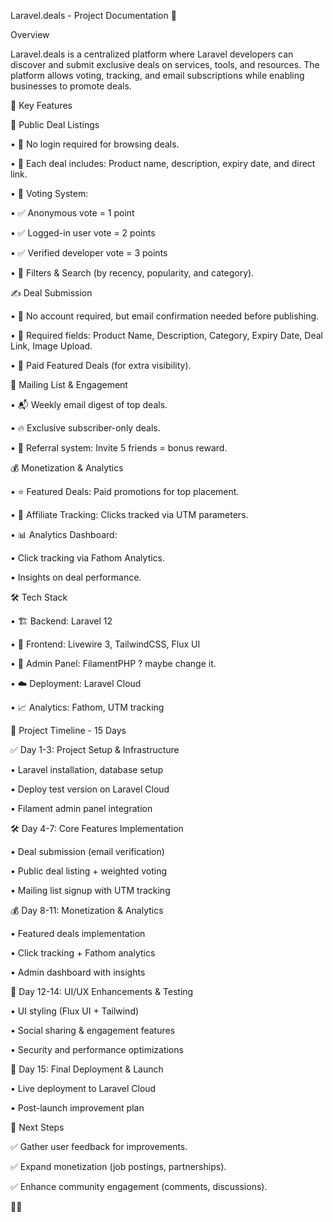 Laravel.deals - Project Documentation 🚀



Overview



Laravel.deals is a centralized platform where Laravel developers can discover and submit exclusive deals on services, tools, and resources. The platform allows voting, tracking, and email subscriptions while enabling businesses to promote deals.





🌟 Key Features



🛒 Public Deal Listings

• 🔹 No login required for browsing deals.

• 🔹 Each deal includes: Product name, description, expiry date, and direct link.

• 🔹 Voting System:

• ✅ Anonymous vote = 1 point

• ✅ Logged-in user vote = 2 points

• ✅ Verified developer vote = 3 points

• 🔹 Filters & Search (by recency, popularity, and category).



✍️ Deal Submission

• 🔸 No account required, but email confirmation needed before publishing.

• 🔸 Required fields: Product Name, Description, Category, Expiry Date, Deal Link, Image Upload.

• 🔸 Paid Featured Deals (for extra visibility).



📩 Mailing List & Engagement

• 📬 Weekly email digest of top deals.

• 🔥 Exclusive subscriber-only deals.

• 🎁 Referral system: Invite 5 friends = bonus reward.



💰 Monetization & Analytics

• ⭐ Featured Deals: Paid promotions for top placement.

• 🎯 Affiliate Tracking: Clicks tracked via UTM parameters.

• 📊 Analytics Dashboard:

• Click tracking via Fathom Analytics.

• Insights on deal performance.

🛠️ Tech Stack

• 🏗 Backend: Laravel 12

• 🎨 Frontend: Livewire 3, TailwindCSS, Flux UI

• 🔐 Admin Panel: FilamentPHP ? maybe change it.

• ☁️ Deployment: Laravel Cloud

• 📈 Analytics: Fathom, UTM tracking

📅 Project Timeline - 15 Days



✅ Day 1-3: Project Setup & Infrastructure

• Laravel installation, database setup

• Deploy test version on Laravel Cloud

• Filament admin panel integration



🛠️ Day 4-7: Core Features Implementation

• Deal submission (email verification)

• Public deal listing + weighted voting

• Mailing list signup with UTM tracking



💰 Day 8-11: Monetization & Analytics

• Featured deals implementation

• Click tracking + Fathom analytics

• Admin dashboard with insights



🎨 Day 12-14: UI/UX Enhancements & Testing

• UI styling (Flux UI + Tailwind)

• Social sharing & engagement features

• Security and performance optimizations



🚀 Day 15: Final Deployment & Launch

• Live deployment to Laravel Cloud

• Post-launch improvement plan

📌 Next Steps



✅ Gather user feedback for improvements.

✅ Expand monetization (job postings, partnerships).

✅ Enhance community engagement (comments, discussions).

🚀🔥
